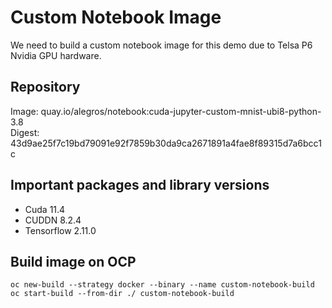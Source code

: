 # Custom Notebook Image

We need to build a custom notebook image for this demo due to Telsa P6 Nvidia GPU hardware.

## Repository

Image: quay.io/alegros/notebook:cuda-jupyter-custom-mnist-ubi8-python-3.8  
Digest: 43d9ae25f7c19bd79091e92f7859b30da9ca2671891a4fae8f89315d7a6bcc1c

## Important packages and library versions

- Cuda 11.4
- CUDDN 8.2.4
- Tensorflow 2.11.0

## Build image on OCP

```shell
oc new-build --strategy docker --binary --name custom-notebook-build
oc start-build --from-dir ./ custom-notebook-build
```